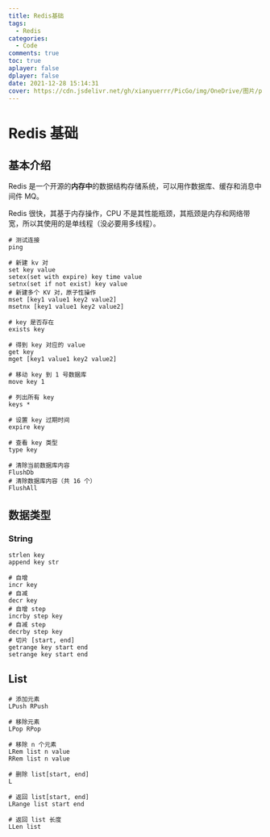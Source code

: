 ```yaml
---
title: Redis基础
tags:
  - Redis
categories:
  - Code
comments: true
toc: true
aplayer: false
dplayer: false
date: 2021-12-28 15:14:31
cover: https://cdn.jsdelivr.net/gh/xianyuerrr/PicGo/img/OneDrive/图片/pixiv/95024771_p0.png
---
```

# Redis 基础

## 基本介绍

Redis 是一个开源的**内存中**的数据结构存储系统，可以用作数据库、缓存和消息中间件 MQ。

Redis 很快，其基于内存操作，CPU 不是其性能瓶颈，其瓶颈是内存和网络带宽，所以其使用的是单线程（没必要用多线程）。

```
# 测试连接
ping

# 新建 kv 对
set key value
setex(set with expire) key time value
setnx(set if not exist) key value
# 新建多个 KV 对，原子性操作
mset [key1 value1 key2 value2]
msetnx [key1 value1 key2 value2]

# key 是否存在
exists key

# 得到 key 对应的 value
get key
mget [key1 value1 key2 value2]

# 移动 key 到 1 号数据库
move key 1

# 列出所有 key
keys *

# 设置 key 过期时间
expire key

# 查看 key 类型
type key

# 清除当前数据库内容
FlushDb
# 清除数据库内容（共 16 个）
FlushAll
```

## 数据类型

### String

```
strlen key
append key str

# 自增
incr key
# 自减
decr key
# 自增 step
incrby step key
# 自减 step
decrby step key
# 切片 [start, end]
getrange key start end
setrange key start end
```

## List

```
# 添加元素
LPush RPush

# 移除元素
LPop RPop

# 移除 n 个元素
LRem list n value
RRem list n value

# 删除 list[start, end]
L

# 返回 list[start, end]
LRange list start end

# 返回 list 长度
LLen list
```

